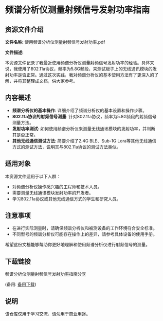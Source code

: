 # 频谱分析仪测量射频信号发射功率指南

## 资源文件介绍

**文件名称**: 使用频谱分析仪测量射频信号发射功率.pdf

**文件描述**:

本资源文件记录了我最近使用频谱分析仪测量射频信号发射功率的经验。具体来说，我使用了802.11a协议，频率为5.8G频段，来测试板子上的无线通讯模块的发射功率是否正常。通过这次实践，我对频谱分析仪的基本使用方法有了更深入的了解，并将其整理成文档，供大家参考。

## 内容概述

- **频谱分析仪的基本操作**: 详细介绍了频谱分析仪的基本设置和操作步骤。
- **802.11a协议的射频信号测量**: 针对802.11a协议，频率为5.8G频段的射频信号测量方法。
- **发射功率测试**: 如何使用频谱分析仪来测量无线通讯模块的发射功率，并判断其是否正常。
- **其他无线通信测试方法**: 简要介绍了2.4G BLE、Sub-1G Lora等其他无线通信方式的测试方法，说明其与802.11a协议的测试方法类似。

## 适用对象

本资源文件适用于以下人群：

- 对频谱分析仪操作感兴趣的工程师和技术人员。
- 需要测量无线通讯模块发射功率的开发者。
- 学习802.11a协议或其他无线通信方式的学生和研究人员。

## 注意事项

- 在进行实际测量时，请确保频谱分析仪和被测设备的工作环境符合安全标准。
- 不同型号的频谱分析仪可能存在操作上的差异，请参考具体设备的使用手册。

希望这份文档能够帮助你更好地理解和使用频谱分析仪进行射频信号的测量。

## 下载链接
[频谱分析仪测量射频信号发射功率指南分享](https://pan.quark.cn/s/92fdc65ef041) 

(备用: [备用下载](https://pan.baidu.com/s/1w3qrKbp1sj-6dxbbujgeWg?pwd=1234))

## 说明

该仓库仅用于学习交流，请勿用于商业用途。
